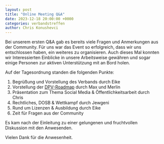 ```yaml
---
layout: post
title: "Online Meeting Q&A"
date: 2023-12-18 20:00:00 +0000
categories: verbandstreffen
author: Chris Konushevci
---
```


Bei unserem ersten Q&A gab es bereits viele Fragen und Anmerkungen aus der Community. Für uns war das Event so erfolgreich, dass wir uns entschlossen haben, ein weiteres zu organisieren. Auch dieses Mal konnten wir Interessierten Einblicke in unsere Arbeitsweise gewähren und sogar einige Personen zur aktiven Unterstützung mit an Bord holen.

Auf der Tagesordnung standen die folgenden Punkte:

1. Begrüßung und Vorstellung des Verbands durch Eike
2. Vorstellung der [DPV-Roadmap](https://parkour-deutschland.de/roadmap/) durch Max und Merlin
3. Präsentation zum Thema Social Media & Öffentlichkeitsarbeit durch Chris
4. Rechtliches, DOSB & Wettkampf durch Jewgeni
5. Rund um Lizenzen & Ausbildung durch Eike
6. Zeit für Fragen aus der Community

Es kam nach der Einleitung zu einer gelungenen und fruchtvollen Diskussion mit den Anwesenden. 

Vielen Dank für die Anwesenheit.